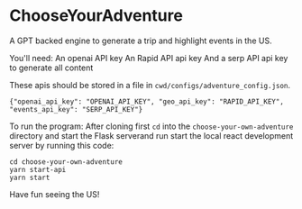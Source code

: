 # ChooseYourAdventure

A GPT backed engine to generate a trip and highlight events in the US. 

You'll need:
An openai API key
An Rapid API api key 
And a serp API api key to generate all content

These apis should be stored in a file in  ```cwd/configs/adventure_config.json```.

`{"openai_api_key": "OPENAI_API_KEY", "geo_api_key": "RAPID_API_KEY", "events_api_key": "SERP_API_KEY"}`


To run the program:
After cloning first `cd` into the `choose-your-own-adventure ` directory and start the Flask serverand run start the local react development server by running this code:
```
cd choose-your-own-adventure
yarn start-api
yarn start
```

Have fun seeing the US!
